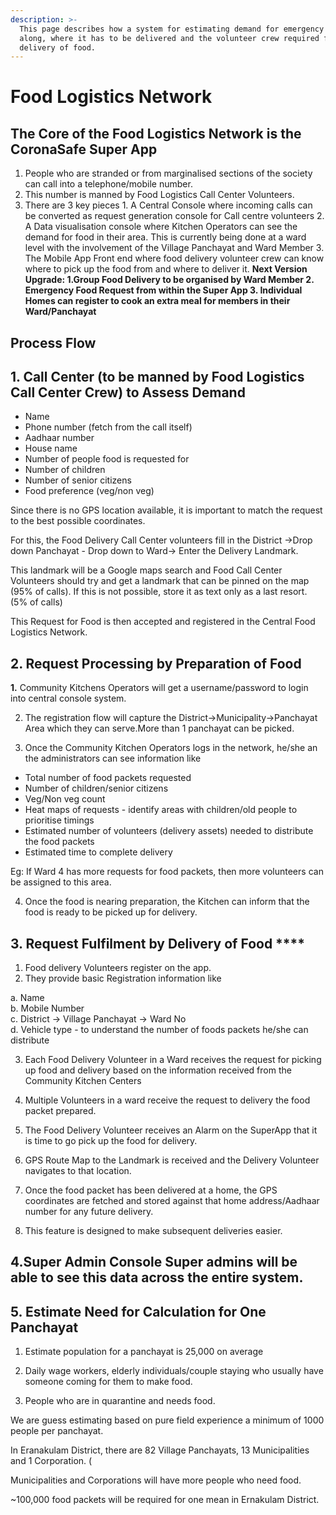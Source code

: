 ```yaml
---
description: >-
  This page describes how a system for estimating demand for emergency food
  along, where it has to be delivered and the volunteer crew required for
  delivery of food.
---
```


# Food Logistics Network

## The Core of the Food Logistics Network is the CoronaSafe Super App

1. People who are stranded or from marginalised sections of the society can call into a telephone/mobile number. 
2. This number is manned by Food Logistics Call Center Volunteers. 
3. There are 3 key pieces  1. A Central Console where incoming calls can be converted as request generation console for Call centre volunteers  2. A Data visualisation console where Kitchen Operators can see the demand for food in their area. This is currently being done at a ward level with the involvement of the Village Panchayat and Ward Member  3. The Mobile App Front end where food delivery volunteer crew can know where to pick up the food from and where to deliver it.  **Next Version Upgrade:  1.Group Food Delivery to be organised by Ward Member  2. Emergency Food Request from within the Super App 3. Individual Homes can register to cook an extra meal for members in their Ward/Panchayat**

## Process Flow

## 1. Call Center \(**to be manned by Food Logistics Call Center Crew\) to Assess Demand**

* Name
* Phone number \(fetch from the call itself\)
* Aadhaar number
* House name
* Number of people food is requested for
* Number of children
* Number of senior citizens
* Food preference \(veg/non veg\)

Since there is no GPS location available, it is important to match the request to the best possible coordinates.

For this, the Food Delivery Call Center volunteers fill in the District -&gt;Drop down Panchayat - Drop down to Ward-&gt; Enter the Delivery Landmark.   
  
This landmark will be a Google maps search  and Food Call Center Volunteers should try and get a landmark that can be pinned on the map \(95% of calls\). If this is not possible, store it as text only as a last resort. \(5% of calls\)

This Request for Food is then accepted and registered in the Central Food Logistics Network.

## **2. Request Processing** by Preparation of Food

**1.** Community Kitchens Operators will get a username/password to login into central console system.

2. The registration flow will capture the District-&gt;Municipality-&gt;Panchayat Area which they can serve.More than 1 panchayat can be picked.

3. Once the Community Kitchen Operators logs in the network, he/she an  the administrators can see information like

* Total number of food packets requested
* Number of children/senior citizens
* Veg/Non veg count
* Heat maps of requests - identify areas with children/old people to prioritise timings
* Estimated number of volunteers \(delivery assets\) needed to distribute the food packets
* Estimated time to complete delivery

Eg: If Ward 4 has more requests for food packets, then more volunteers can be assigned to this area.

4. Once the food is nearing preparation, the Kitchen can inform that the food is ready to be picked up for delivery.

##  **3. Request Fulfilment** by Delivery of Food ****

1. Food delivery Volunteers register on the app.  
2. They provide basic Registration information like

a. Name  
b. Mobile Number  
c. District -&gt; Village Panchayat -&gt; Ward No  
d. Vehicle type - to understand the number of foods packets he/she can distribute

3. Each Food Delivery Volunteer in a Ward receives the request for picking up food and delivery based on the information received from the Community Kitchen Centers  
  
4. Multiple Volunteers in a ward receive the request to delivery the food packet prepared.

5. The Food Delivery Volunteer receives an Alarm on the SuperApp that it is time to go pick up the food for delivery.

5. GPS Route Map to the Landmark is received and the Delivery Volunteer navigates to that location.

6. Once the food packet has been delivered at a home, the GPS coordinates are fetched and stored against that home address/Aadhaar number for any future delivery.

7. This feature is designed to make subsequent deliveries easier.

## **4.Super Admin Console**  Super admins will be able to see this data across the entire system.

## **5. Estimate Need for Calculation for One Panchayat**

1. Estimate population for a panchayat is 25,000 on average

2. Daily wage workers, elderly individuals/couple staying who usually have someone coming for them to make food.  
  
3. People who are in quarantine and needs food.  
  
We are guess estimating based on pure field experience a minimum of 1000 people per panchayat.  
  
In Eranakulam District, there are 82 Village Panchayats, 13 Municipalities and 1 Corporation. \(  
  
Municipalities and Corporations will have more people who need food.   
  
~100,000 food packets will be required for one mean in Ernakulam District. 

